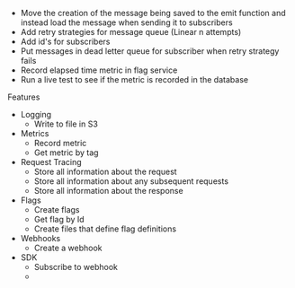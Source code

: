 -   Move the creation of the message being saved to the emit function and instead load the message when sending it to subscribers
-   Add retry strategies for message queue (Linear n attempts)
-   Add id's for subscribers
-   Put messages in dead letter queue for subscriber when retry strategy fails
-   Record elapsed time metric in flag service
-   Run a live test to see if the metric is recorded in the database

Features

-   Logging
    -   Write to file in S3
-   Metrics
    -   Record metric
    -   Get metric by tag
-   Request Tracing
    -   Store all information about the request
    -   Store all information about any subsequent requests
    -   Store all information about the response
-   Flags
    -   Create flags
    -   Get flag by Id
    -   Create files that define flag definitions
-   Webhooks
    -   Create a webhook
-   SDK
    -   Subscribe to webhook
    -
